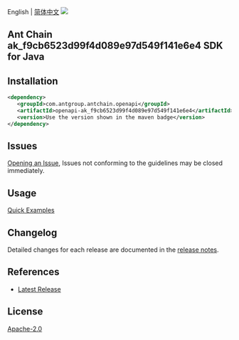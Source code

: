 English | [简体中文](README-CN.md)
![](https://aliyunsdk-pages.alicdn.com/icons/AlibabaCloud.svg)

## Ant Chain ak_f9cb6523d99f4d089e97d549f141e6e4 SDK for Java

## Installation

```xml
<dependency>
   <groupId>com.antgroup.antchain.openapi</groupId>
   <artifactId>openapi-ak_f9cb6523d99f4d089e97d549f141e6e4</artifactId>
   <version>Use the version shown in the maven badge</version>
</dependency>
```

## Issues
[Opening an Issue](https://github.com/alipay/antchain-openapi-prod-sdk/issues/new), Issues not conforming to the guidelines may be closed immediately.

## Usage
[Quick Examples](https://github.com/alipay/antchain-openapi-prod-sdk/blob/master/docs/0-Examples-EN.md#quick-examples)

## Changelog
Detailed changes for each release are documented in the [release notes](./ChangeLog.txt).

## References
* [Latest Release](https://github.com/alipay/antchain-openapi-prod-sdk/)

## License
[Apache-2.0](http://www.apache.org/licenses/LICENSE-2.0)
